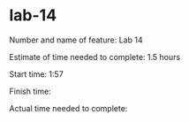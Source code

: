 # lab-14
Number and name of feature: Lab 14 

Estimate of time needed to complete: 1.5 hours

Start time: 1:57

Finish time: 

Actual time needed to complete: 
